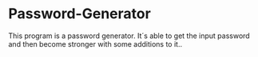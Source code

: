 # Password-Generator
This program is a password generator. It´s able to get the input password and then become stronger with some additions to it.. 
